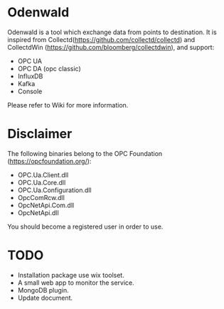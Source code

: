 # Odenwald
Odenwald is a tool which exchange data from points to destination. It is inspired from Collectd(https://github.com/collectd/collectd) and CollectdWin (https://github.com/bloomberg/collectdwin), and support:
- OPC UA
- OPC DA (opc classic)
- InfluxDB
- Kafka
- Console

Please refer to Wiki for more information.

# Disclaimer
The following binaries belong to the OPC Foundation (https://opcfoundation.org/):

- OPC.Ua.Client.dll
- OPC.Ua.Core.dll
- OPC.Ua.Configuration.dll
- OpcComRcw.dll
- OpcNetApi.Com.dll
- OpcNetApi.dll

You should become a registered user in order to use.

# TODO
- Installation package use wix toolset.
- A small web app to monitor the service.
- MongoDB plugin.
- Update document. 



